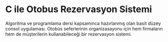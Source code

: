 # C ile Otobus Rezervasyon Sistemi
Algoritma ve programlama dersi kapsamınca hazırlanmış olan basit düzey consol uygulaması. Otobüs seferlerinin organizasayonu için hem firmaların hem de müşterilerin kullanabileceği bir rezervasyon sistemi.

